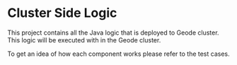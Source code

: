 # Cluster Side Logic
This project contains all the Java logic that is deployed to Geode cluster. This logic will be executed with in the Geode cluster.

To get an idea of how each component works please refer to the test cases.